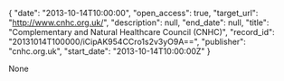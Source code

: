 {
  "date": "2013-10-14T10:00:00", 
  "open_access": true, 
  "target_url": "http://www.cnhc.org.uk/", 
  "description": null, 
  "end_date": null, 
  "title": "Complementary and Natural Healthcare Council (CNHC)", 
  "record_id": "20131014T100000/iCipAK954CCro1s2v3yO9A==", 
  "publisher": "cnhc.org.uk", 
  "start_date": "2013-10-14T10:00:00Z"
}

None